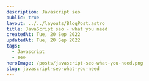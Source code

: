 ```yaml
---
description: Javascript seo
public: true
layout: ../../layouts/BlogPost.astro
title: JavaScript seo - what you need
createdAt: Tue, 20 Sep 2022
updatedAt: Tue, 20 Sep 2022
tags:
  - Javascript
  - seo
heroImage: /posts/javascript-seo-what-you-need.png
slug: javascript-seo-what-you-need
---
```


